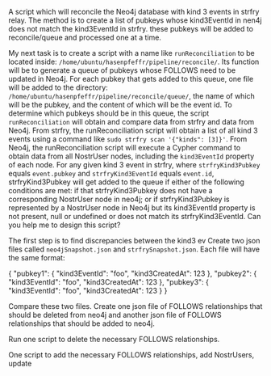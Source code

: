 A script which will reconcile the Neo4j database with kind 3 events in strfry relay. The method is to create a list of pubkeys whose kind3EventId in nen4j does not match the kind3EventId in strfry. these pubkeys will be added to reconcile/queue and processed one at a time.

My next task is to create a script with a name like `runReconciliation` to be located inside: `/home/ubuntu/hasenpfeffr/pipeline/reconcile/`. Its function will be to generate a queue of pubkeys whose FOLLOWS need to be updated in Neo4j. For each pubkey that gets added to this queue, one file will be added to the directory: `/home/ubuntu/hasenpfeffr/pipeline/reconcile/queue/`, the name of which will be the pubkey, and the content of which will be the event id. To determine which pubkeys should be in this queue, the script `runReconciliation` will obtain and compare data from strfry and data from Neo4j. From strfry, the runReconciliation script will obtain a list of all kind 3 events using a command like `sudo strfry scan '{"kinds": [3]}'`. From Neo4j, the runReconciliation script will execute a Cypher command to obtain data from all NostrUser nodes, including the `kind3EventId` property of each node. For any given kind 3 event in strfry, where `strfryKind3Pubkey` equals `event.pubkey` and `strfryKind3EventId` equals `event.id`, strfryKind3Pubkey will get added to the queue if either of the following conditions are met: if that strfryKind3Pubkey does not have a corresponding NostrUser node in neo4j; or if strfryKind3Pubkey is represented by a NostrUser node in Neo4j but its kind3EventId property is not present, null or undefined or does not match its strfryKind3EventId. Can you help me to design this script?

The first step is to find discrepancies between the kind3 ev
Create two json files called `neo4jSnapshot.json` and `strfrySnapshot.json`. Each file will have the same format:

{
  "pubkey1": { "kind3EventId": "foo", "kind3CreatedAt": 123 },
  "pubkey2": { "kind3EventId": "foo", "kind3CreatedAt": 123 },
  "pubkey3": { "kind3EventId": "foo", "kind3CreatedAt": 123 }
}

Compare these two files. Create one json file of FOLLOWS relationships that should be deleted from neo4j and another json file of FOLLOWS relationships that should be added to neo4j.

Run one script to delete the necessary FOLLOWS relationships.

One script to add the necessary FOLLOWS relationships, add NostrUsers, update 

